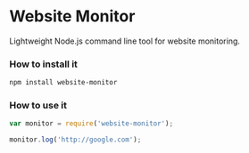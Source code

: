 Website Monitor
===============

Lightweight Node.js command line tool for website monitoring.

### How to install it

```bash
npm install website-monitor
```

### How to use it

```js
var monitor = require('website-monitor');

monitor.log('http://google.com');
```
